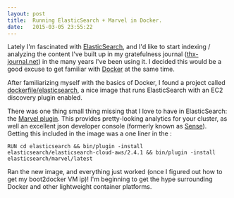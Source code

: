```yaml
---
layout: post
title:  Running ElasticSearch + Marvel in Docker.
date:   2015-03-05 23:55:22
---
```


Lately I'm fascinated with [ElasticSearch](http://www.elasticsearch.org/), and I'd like to start indexing / analyzing the content I've built up in my gratefulness journal ([thx-journal.net](http://thx-journal.net)) in the many years I've been using it. I decided this would be a good excuse to get familiar with [Docker](http://docker.com) at the same time.

After familiarizing myself with the basics of Docker, I found a project called [dockerfile/elasticsearch](https://github.com/dockerfile/elasticsearch), a nice image that runs ElasticSearch with an EC2 discovery plugin enabled.

There was one thing small thing missing that I love to have in ElasticSearch: the [Marvel plugin](http://www.elasticsearch.com/products/marvel). This provides pretty-looking analytics for your cluster, as well
 an excellent json developer console (formerly known as [Sense](https://github.com/bleskes/sense)). Getting this included in the image was a one liner in the
 :

 ```
 RUN cd elasticsearch && bin/plugin -install elasticsearch/elasticsearch-cloud-aws/2.4.1 && bin/plugin -install elasticsearch/marvel/latest
 ```

Ran the new image, and everything just worked (once I figured out how to get my boot2docker VM ip)! I'm beginning to get the hype surrounding Docker and other lightweight container platforms.